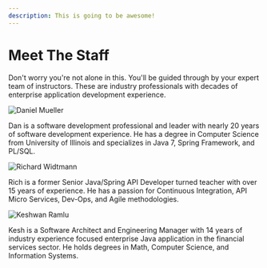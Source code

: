 ```yaml
---
description: This is going to be awesome!
---
```


# Meet The Staff

Don't worry you're not alone in this. You'll be guided through by your expert team of instructors. These are industry professionals with decades of enterprise application development experience.

![Daniel Mueller](.gitbook/assets/image%20%28107%29.png)

Dan is a software development professional and leader with nearly 20 years of software development experience. He has a degree in Computer Science from University of Illinois and specializes in Java 7, Spring Framework, and PL/SQL.

![Richard Widtmann](.gitbook/assets/image%20%2848%29.png)

Rich is a former Senior Java/Spring API Developer turned teacher with over 15 years of experience.  He has a passion for Continuous Integration, API Micro Services, Dev-Ops, and Agile methodologies.

![Keshwan Ramlu](.gitbook/assets/image%20%2820%29.png)

Kesh is a Software Architect and Engineering Manager with 14 years of industry experience focused enterprise Java application in the financial services sector. He holds degrees in Math, Computer Science, and Information Systems. 

